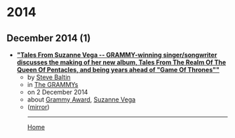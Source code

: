 # 2014

## December 2014 (1)

 - [**"Tales From Suzanne Vega -- GRAMMY-winning singer/songwriter discusses the making of her new album, Tales From The Realm Of The Queen Of Pentacles, and being years ahead of "Game Of Thrones""**](https://www.grammy.com/grammys/news/tales-suzanne-vega)<ul><li>by [Steve Baltin](../../authors/steve-baltin/index.md)</li><li>in [The GRAMMYs](https://www.grammy.com/)</li><li>on 2 December 2014</li><li>about [Grammy Award](../../topics/grammy-award/index.md), [Suzanne Vega](../../topics/suzanne-vega/index.md)</li><li>([mirror](https://web.archive.org/web/*/https://www.grammy.com/grammys/news/tales-suzanne-vega))</li><ul>

----

[Home](../index.md)
